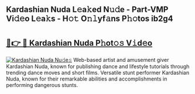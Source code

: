 ## Kardashian Nuda L𝚎a𝚔ed N𝚞𝚍e - Part-VMP Vi𝚍𝚎o L𝚎a𝚔s - H𝚘𝚝 O𝚗𝚕yf𝚊ns P𝚑𝚘tos ib2g4

# <h2><a href="http://kfdg7j0.oniu.top/?m=Kardashian+Nuda">🔗👉 🔴 Kardashian Nuda P𝚑ot𝚘𝚜 V𝚒d𝚎o</a></h2>

[![Kardashian Nuda Nu𝚍e𝚜](https://i.imgur.com/0qMVB7G.gif)](http://kfdg7j0.oniu.top/?m=Kardashian+Nuda)
Web-based artist and amusement giver Kardashian Nuda, known for publishing dance and lifestyle tutorials through trending dance moves and short films. Versatile stunt performer Kardashian Nuda, known for their remarkable abilities and accomplishments in performing dangerous stunts.  
